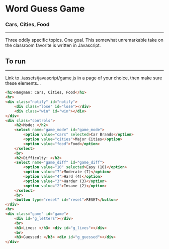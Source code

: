 # Word Guess Game
### Cars, Cities, Food
---
Three oddly specific topics. One goal.
This somewhat unremarkable take on the classroom favorite is written in Javascript.
  
  
## To run
---
Link to ./assets/javascript/game.js in a page of your choice, then make sure these elements...

```html
<h1>Hangman: Cars, Cities, Food</h1>
<hr>
<div class="notify" id="notify">
    <div class="lose" id="lose"></div>
    <div class="win" id="win"></div>
</div>
<div class="controls">
    <h2>Mode: </h2> 
    <select name="game_mode" id="game_mode">
        <option value="cars" selected>Car Brands</option>
        <option value="cities">Major Cities</option>
        <option value="food">Food</option>
    </select>
    <br>
    <h2>Difficulty: </h2>
    <select name="game_diff" id="game_diff">
        <option value="10" selected>Easy (10)</option>
        <option value="7">Moderate (7)</option>
        <option value="4">Hard (4)</option>
        <option value="3">Harder (3)</option>
        <option value="2">Insane (2)</option>
    </select>
    <br>
    <button type="reset" id="reset">RESET</button>
</div>
<hr>
<div class="game" id="game">
    <div id="g_letters"></div>
    <br>
    <h3>Lives: </h3> <div id="g_lives"></div>
    <br>
    <h3>Guessed: </h3> <div id="g_guessed"></div>
</div>
```
